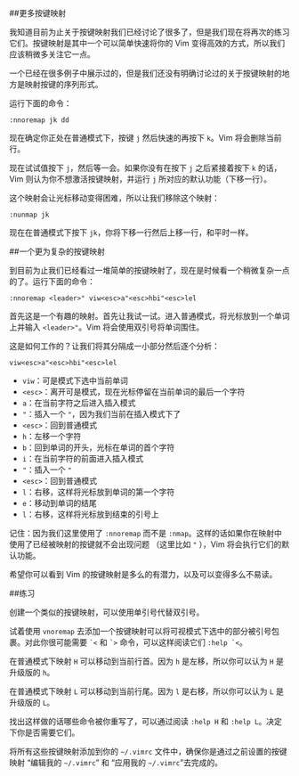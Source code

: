 ##更多按键映射

我知道目前为止关于按键映射我们已经讨论了很多了，但是我们现在将再次的练习它们。按键映射是其中一个可以简单快速将你的 Vim 变得高效的方式，所以我们应该稍微多关注它一点。

一个已经在很多例子中展示过的，但是我们还没有明确讨论过的关于按键映射的地方是映射按键的序列形式。

运行下面的命令：

```vim
:nnoremap jk dd
```

现在确定你正处在普通模式下，按键 `j` 然后快速的再按下 `k`。Vim 将会删除当前行。

现在试试值按下 `j`，然后等一会。如果你没有在按下 `j` 之后紧接着按下 `k` 的话，Vim 则认为你不想激活按键映射，并运行 `j` 所对应的默认功能（下移一行）。

这个映射会让光标移动变得困难，所以让我们移除这个映射：

```vim
:nunmap jk
```

现在在普通模式下按下 `jk`，你将下移一行然后上移一行，和平时一样。

##一个更为复杂的按键映射

到目前为止我们已经看过一堆简单的按键映射了，现在是时候看一个稍微复杂一点的了。运行下面的命令：

```vim
:nnoremap <leader>" viw<esc>a"<esc>hbi"<esc>lel
```
首先这是一个有趣的映射。首先让我试一试。进入普通模式，将光标放到一个单词上并输入 `<leader>"`。Vim 将会使用双引号将单词围住。

这是如何工作的？让我们将其分隔成一小部分然后逐个分析：

```vim
viw<esc>a"<esc>hbi"<esc>lel
```

- `viw`：可是模式下选中当前单词
- `<esc>`：离开可是模式，现在光标停留在当前单词的最后一个字符
- `a`：在当前字符之后进入插入模式
- `"`：插入一个 `"`，因为我们当前在插入模式下了
- `<esc>`：回到普通模式
- `h`：左移一个字符
- `b`：回到单词的开头，光标在单词的首个字符
- `i`：在当前字符的前面进入插入模式
- `"`：插入一个 `"`
- `<esc>`：回到普通模式
- `l`：右移，这样将光标放到单词的第一个字符
- `e`：移动到单词的结尾
- `l`：右移，这样将光标放到结束的引号上

记住：因为我们这里使用了 `:nnoremap` 而不是 `:nmap`。这样的话如果你在映射中使用了已经被映射的按键就不会出现问题 （这里比如 `"` ），Vim 将会执行它们的默认功能。

希望你可以看到 Vim 的按键映射是多么的有潜力，以及可以变得多么不易读。

##练习

创建一个类似的按键映射，可以使用单引号代替双引号。

试着使用 `vnoremap` 去添加一个按键映射可以将可视模式下选中的部分被引号包裹。对此你很可能需要 <code>\`<</code> 和 <code>\`></code> 命令，可以这样阅读它们 <code>:help \`<</code>。

在普通模式下映射 `H` 可以移动到当前行首。因为 `h` 是左移，所以你可以认为 `H` 是升级版的 `h`。

在普通模式下映射 `L` 可以移动到当前行尾。因为 `l` 是右移，所以你可以认为 `L` 是升级版的 `L`。

找出这样做的话哪些命令被你重写了，可以通过阅读 `:help H` 和 `:help L`。决定下你是否需要它们。

将所有这些按键映射添加到你的 `~/.vimrc` 文件中，确保你是通过之前设置的按键映射 “编辑我的 `~/.vimrc`” 和 “应用我的 `~/.vimrc`”去完成的。
